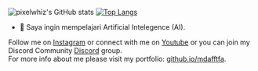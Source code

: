 ![pixelwhiz's GitHub stats](https://github-readme-stats.vercel.app/api?username=pixelwhiz&show_icons=true&theme=github_dark)
[![Top Langs](https://github-readme-stats.vercel.app/api/top-langs/?username=pixelwhiz&layout=compact&theme=github_dark)](https://github.com/pixelwhiz/github-readme-stats)

- 🌱 Saya ingin mempelajari Artificial Intelegence (AI).

Follow me on [Instagram](https://instagram.com/mdafftfa) or connect with me on [Youtube](https://youtube.com/mashipchannel) or you can join my Discord Community [Discord](https://discord.io/mdafftfa) group.<br />
For more info about me please visit my portfolio: [github.io/mdafftfa](https://github.io/mdafftfa).
